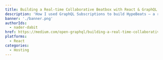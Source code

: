 ```yaml
---
title: Building a Real-time Collaborative Beatbox with React & GraphQL
description: 'How I used GraphQL Subscriptions to build HypeBeats — a real-time collaborative beatbox with React Hooks Drum Machine & GraphQL.'
banner: './banner.png'
authorIds:
  - nader-dabit
href: https://medium.com/open-graphql/building-a-real-time-collaborative-beatbox-with-react-graphql-96246e9fed80
platforms:
  - React
categories:
  - Hosting
---
```


